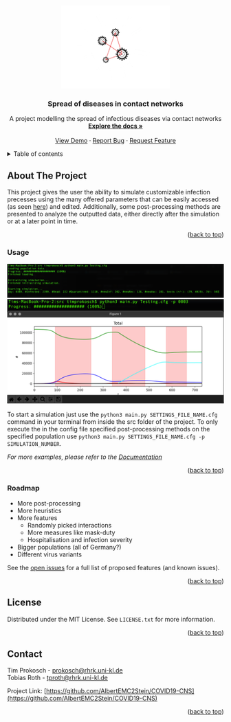 <div id="top"></div>
<!-- PROJECT LOGO -->
<br/>
<div align="center">
  <a href="https://github.com/AlbertEMC2Stein/COVID19-CNS">
    <img src="images/logoV2.png" alt="Logo" width="50%">
  </a>

<h3 align="center">Spread of diseases in contact networks</h3>

  <p align="center">
    A project modelling the spread of infectious diseases via contact networks
    <br/>
    <a href="https://albertemc2stein.github.io/COVID19-CNS/docs"><strong>Explore the docs »</strong></a>
    <br/>
    <br/>
    <a href="#usage">View Demo</a>
    ·
    <a href="https://github.com/AlbertEMC2Stein/COVID19-CNS/issues">Report Bug</a>
    ·
    <a href="https://github.com/AlbertEMC2Stein/COVID19-CNS/issues">Request Feature</a>
  </p>
</div>



<!-- TABLE OF CONTENTS -->
<details>
  <summary>Table of contents</summary>
  <ol>
    <li>
      <a href="#about-the-project">About this project</a>
      <ul>
        <li><a href="#usage">Usage</a></li>
        <li><a href="#roadmap">Roadmap</a></li>
      </ul>
    </li>
    <li><a href="#license">License</a></li>
    <li><a href="#contact">Contact</a></li>
  </ol>
</details>



<!-- ABOUT THE PROJECT -->
## About The Project

This project gives the user the ability to simulate customizable 
infection precesses using the many offered parameters that
can be easily accessed (as seen <a href="./src/Settings/Template.cfg">here</a>)
and edited. Additionally, some post-processing methods are presented to
analyze the outputted data, either directly after the simulation or at a later point
in time.

<div align="right">(<a href="#top">back to top</a>)</div>



### Usage

![Product Name Screen Shot](images/terminal.png)
![Product Name Screen Shot](images/post-processing.png)

To start a simulation just use the ```python3 main.py SETTINGS_FILE_NAME.cfg``` command in your terminal from inside
the src folder of the project. To only execute the in the config file specified post-processing methods on the specified 
population use ```python3 main.py SETTINGS_FILE_NAME.cfg -p SIMULATION_NUMBER```.

_For more examples, please refer to the [Documentation](https://albertemc2stein.github.io/COVID19-CNS/docs)_

<div align="right">(<a href="#top">back to top</a>)</div>



<!-- ROADMAP -->
### Roadmap

- More post-processing
- More heuristics
- More features
    - Randomly picked interactions 
    - More measures like mask-duty
    - Hospitalisation and infection severity
- Bigger populations (all of Germany?)
- Different virus variants

See the [open issues](https://github.com/AlbertEMC2Stein/COVID19-CNS/issues) for a full list of proposed features (and known issues).

<div align="right">(<a href="#top">back to top</a>)</div>



<!-- LICENSE -->
## License

Distributed under the MIT License. See `LICENSE.txt` for more information.

<div align="right">(<a href="#top">back to top</a>)</div>



<!-- CONTACT -->
## Contact

Tim Prokosch - prokosch@rhrk.uni-kl.de </br>
Tobias Roth - tproth@rhrk.uni-kl.de

Project Link: [https://github.com/AlbertEMC2Stein/COVID19-CNS](https://github.com/AlbertEMC2Stein/COVID19-CNS)

<div align="right">(<a href="#top">back to top</a>)</div>
